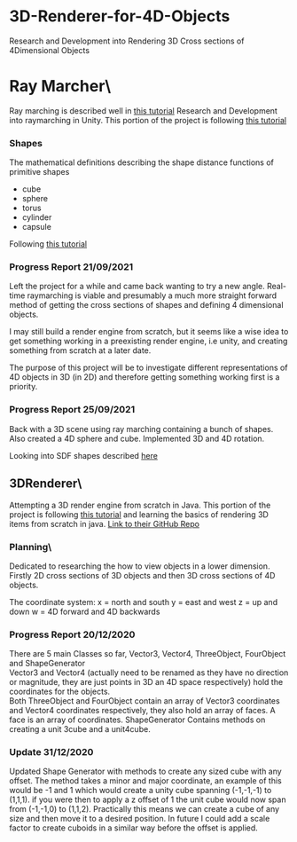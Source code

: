 # 3D-Renderer-for-4D-Objects
Research and Development into Rendering 3D Cross sections of 4Dimensional Objects

# Ray Marcher\
Ray marching is described well in [this tutorial](https://www.youtube.com/watch?v=PGtv-dBi2wE&t=441s)
Research and Development into raymarching in Unity.
This portion of the project is following [this tutorial](https://www.youtube.com/watch?v=S8AWd66hoCo)

### Shapes
The mathematical definitions describing the shape distance functions of primitive shapes
 - cube
 - sphere
 - torus
 - cylinder
 - capsule

Following [this tutorial](https://www.youtube.com/watch?v=Ff0jJyyiVyw)

### Progress Report 21/09/2021
Left the project for a while and came back wanting to try a new angle. Real-time raymarching is viable and presumably a much more straight forward method of getting the cross sections of shapes and defining 4 dimensional objects.

I may still build a render engine from scratch, but it seems like a wise idea to get something working in a preexisting render engine, i.e unity, and creating something from scratch at a later date.

The purpose of this project will be to investigate different representations of 4D objects in 3D (in 2D) and therefore getting something working first is a priority.

### Progress Report 25/09/2021
Back with a 3D scene using ray marching containing a bunch of shapes. Also created a 4D sphere and cube.
Implemented 3D and 4D rotation.

Looking into SDF shapes described [here](https://iquilezles.org/www/articles/distfunctions/distfunctions.htm)

## 3DRenderer\
Attempting a 3D render engine from scratch in Java.
This portion of the project is following [this tutorial](https://www.youtube.com/watch?v=gnT6YC5Nf70&list=PLsRmsZm0xMNogPyRn6gNWq4OM5j22FkAU&index=1) 
and learning the basics of rendering 3D items from scratch in java.
[Link to their GitHub Repo](https://github.com/javatutorials101/Tutorials)

### Planning\
Dedicated to researching the how to view objects in a lower dimension. 
Firstly 2D cross sections of 3D objects and then 3D cross sections of 4D objects.

The coordinate system:
x = north and south
y = east and west
z = up and down
w = 4D forward and 4D backwards

### Progress Report 20/12/2020 
There are 5 main Classes so far, Vector3, Vector4, ThreeObject, FourObject and ShapeGenerator  
Vector3 and Vector4 (actually need to be renamed as they have no direction or magnitude, they are just points in 3D an 4D space respectively) hold the coordinates for the objects.  
Both ThreeObject and FourObject contain an array of Vector3 coordinates and Vector4 coordinates respectively, they also hold an array of faces. A face is an array of coordinates.
ShapeGenerator Contains methods on creating a unit 3cube and a unit4cube.

### Update 31/12/2020
Updated Shape Generator with methods to create any sized cube with any offset. The method takes a minor and major coordinate, an example of this would be -1 and 1 which would create
a unity cube spanning (-1,-1,-1) to (1,1,1). if you were then to apply a z offset of 1 the unit cube would now span from (-1,-1,0) to (1,1,2). Practically this means we can create a
cube of any size and then move it to a desired position. In future I could add a scale factor to create cuboids in a similar way before the offset is applied.
